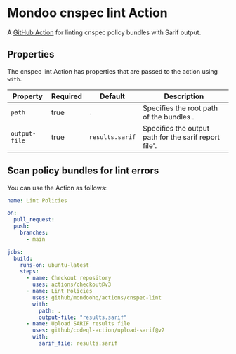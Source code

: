# Mondoo cnspec lint Action

A [GitHub Action](https://github.com/features/actions) for linting cnspec policy bundles with Sarif output.

## Properties

The cnspec lint Action has properties that are passed to the action using `with`.

| Property      | Required | Default         | Description                                           |
| ------------- | -------- | --------------- | ----------------------------------------------------- |
| `path`        | true     | `.`             | Specifies the root path of the bundles .              |
| `output-file` | true     | `results.sarif` | Specifies the output path for the sarif report file'. |

## Scan policy bundles for lint errors

You can use the Action as follows:

```yaml
name: Lint Policies

on:
  pull_request:
  push:
    branches:
      - main

jobs:
  build:
    runs-on: ubuntu-latest
    steps:
      - name: Checkout repository
        uses: actions/checkout@v3
      - name: Lint Policies
        uses: github/mondoohq/actions/cnspec-lint
        with:
          path: .
          output-file: "results.sarif"
      - name: Upload SARIF results file
        uses: github/codeql-action/upload-sarif@v2
        with:
          sarif_file: results.sarif
```
